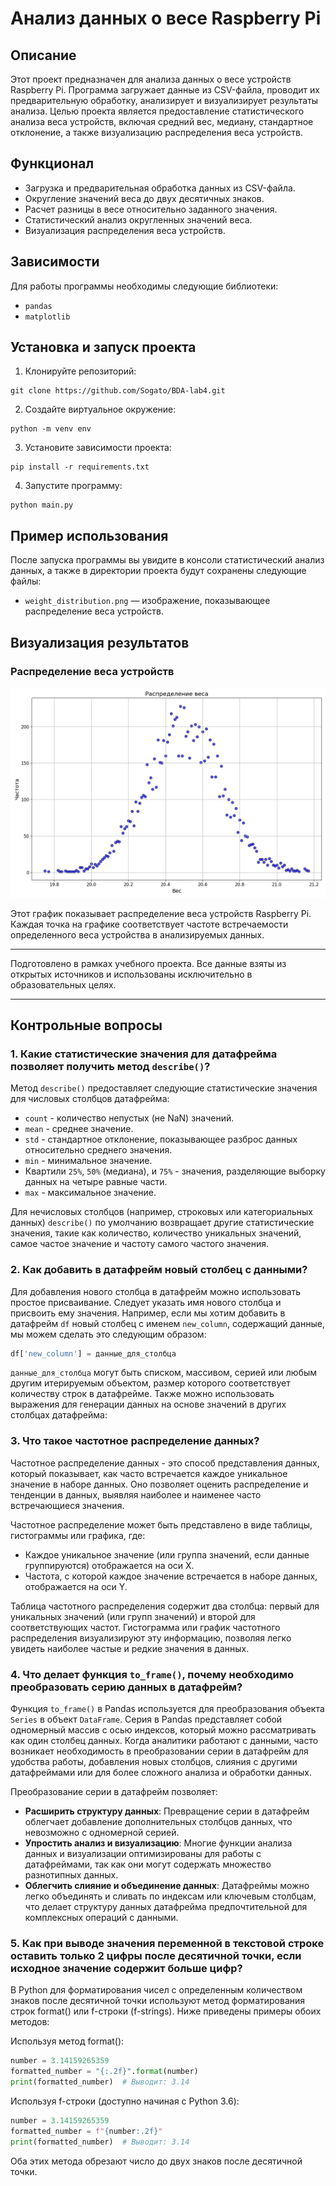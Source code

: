# Анализ данных о весе Raspberry Pi

## Описание
Этот проект предназначен для анализа данных о весе устройств Raspberry Pi. Программа загружает данные из CSV-файла, проводит их предварительную обработку, анализирует и визуализирует результаты анализа. Целью проекта является предоставление статистического анализа веса устройств, включая средний вес, медиану, стандартное отклонение, а также визуализацию распределения веса устройств.

## Функционал
- Загрузка и предварительная обработка данных из CSV-файла.
- Округление значений веса до двух десятичных знаков.
- Расчет разницы в весе относительно заданного значения.
- Статистический анализ округленных значений веса.
- Визуализация распределения веса устройств.

## Зависимости
Для работы программы необходимы следующие библиотеки:
- `pandas`
- `matplotlib`

## Установка и запуск проекта
1. Клонируйте репозиторий:
```
git clone https://github.com/Sogato/BDA-lab4.git
```
2. Создайте виртуальное окружение:
```
python -m venv env
```
3. Установите зависимости проекта:
```
pip install -r requirements.txt
```
4. Запустите программу:
```
python main.py
```


## Пример использования
После запуска программы вы увидите в консоли статистический анализ данных, а также в директории проекта будут сохранены следующие файлы:
- `weight_distribution.png` — изображение, показывающее распределение веса устройств.

## Визуализация результатов

### Распределение веса устройств
![Распределение веса устройств](weight_distribution.png)

Этот график показывает распределение веса устройств Raspberry Pi. Каждая точка на графике соответствует частоте встречаемости определенного веса устройства в анализируемых данных.

---

Подготовлено в рамках учебного проекта. Все данные взяты из открытых источников и использованы исключительно в образовательных целях.

---

## Контрольные вопросы

### 1. Какие статистические значения для датафрейма позволяет получить метод `describe()`?

Метод `describe()` предоставляет следующие статистические значения для числовых столбцов датафрейма:

- `count` - количество непустых (не NaN) значений.
- `mean` - среднее значение.
- `std` - стандартное отклонение, показывающее разброс данных относительно среднего значения.
- `min` - минимальное значение.
- Квартили `25%`, `50%` (медиана), и `75%` - значения, разделяющие выборку данных на четыре равные части.
- `max` - максимальное значение.

Для нечисловых столбцов (например, строковых или категориальных данных) `describe()` по умолчанию возвращает другие статистические значения, такие как количество, количество уникальных значений, самое частое значение и частоту самого частого значения.
### 2. Как добавить в датафрейм новый столбец с данными?

Для добавления нового столбца в датафрейм можно использовать простое присваивание. Следует указать имя нового столбца и присвоить ему значения. Например, если мы хотим добавить в датафрейм `df` новый столбец с именем `new_column`, содержащий данные, мы можем сделать это следующим образом:

```python
df['new_column'] = данные_для_столбца
```
`данные_для_столбца` могут быть списком, массивом, серией или любым другим итерируемым объектом, размер которого соответствует количеству строк в датафрейме. Также можно использовать выражения для генерации данных на основе значений в других столбцах датафрейма:

### 3. Что такое частотное распределение данных?

Частотное распределение данных - это способ представления данных, который показывает, как часто встречается каждое уникальное значение в наборе данных. Оно позволяет оценить распределение и тенденции в данных, выявляя наиболее и наименее часто встречающиеся значения.

Частотное распределение может быть представлено в виде таблицы, гистограммы или графика, где:

- Каждое уникальное значение (или группа значений, если данные группируются) отображается на оси X.
- Частота, с которой каждое значение встречается в наборе данных, отображается на оси Y.

Таблица частотного распределения содержит два столбца: первый для уникальных значений (или групп значений) и второй для соответствующих частот. Гистограмма или график частотного распределения визуализируют эту информацию, позволяя легко увидеть наиболее частые и редкие значения в данных.

### 4. Что делает функция `to_frame()`, почему необходимо преобразовать серию данных в датафрейм?

Функция `to_frame()` в Pandas используется для преобразования объекта `Series` в объект `DataFrame`. Серия в Pandas представляет собой одномерный массив с осью индексов, который можно рассматривать как один столбец данных. Когда аналитики работают с данными, часто возникает необходимость в преобразовании серии в датафрейм для удобства работы, добавления новых столбцов, слияния с другими датафреймами или для более сложного анализа и обработки данных.

Преобразование серии в датафрейм позволяет:

- **Расширить структуру данных**: Превращение серии в датафрейм облегчает добавление дополнительных столбцов данных, что невозможно с одномерной серией.
- **Упростить анализ и визуализацию**: Многие функции анализа данных и визуализации оптимизированы для работы с датафреймами, так как они могут содержать множество разнотипных данных.
- **Облегчить слияние и объединение данных**: Датафреймы можно легко объединять и сливать по индексам или ключевым столбцам, что делает структуру данных датафрейма предпочтительной для комплексных операций с данными.

### 5. Как при выводе значения переменной в текстовой строке оставить только 2 цифры после десятичной точки, если исходное значение содержит больше цифр?
В Python для форматирования чисел с определенным количеством знаков после десятичной точки используют метод форматирования строк format() или f-строки (f-strings). Ниже приведены примеры обоих методов:

Используя метод format():
```python
number = 3.14159265359
formatted_number = "{:.2f}".format(number)
print(formatted_number)  # Выводит: 3.14
```
Используя f-строки (доступно начиная с Python 3.6):
```python
number = 3.14159265359
formatted_number = f"{number:.2f}"
print(formatted_number)  # Выводит: 3.14
```
Оба этих метода обрезают число до двух знаков после десятичной точки.
